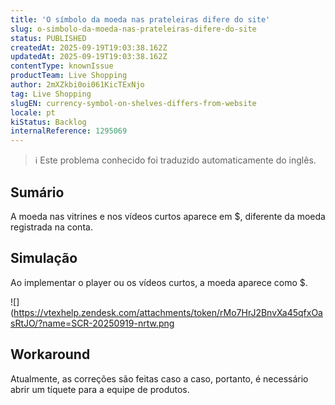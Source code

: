 ```yaml
---
title: 'O símbolo da moeda nas prateleiras difere do site'
slug: o-simbolo-da-moeda-nas-prateleiras-difere-do-site
status: PUBLISHED
createdAt: 2025-09-19T19:03:38.162Z
updatedAt: 2025-09-19T19:03:38.162Z
contentType: knownIssue
productTeam: Live Shopping
author: 2mXZkbi0oi061KicTExNjo
tag: Live Shopping
slugEN: currency-symbol-on-shelves-differs-from-website
locale: pt
kiStatus: Backlog
internalReference: 1295069
---
```


>ℹ️ Este problema conhecido foi traduzido automaticamente do inglês.

## Sumário


A moeda nas vitrines e nos vídeos curtos aparece em $, diferente da moeda registrada na conta.
## Simulação


Ao implementar o player ou os vídeos curtos, a moeda aparece como $.

 ![](https://vtexhelp.zendesk.com/attachments/token/rMo7HrJ2BnvXa45qfxOasRtJO/?name=SCR-20250919-nrtw.png
## Workaround


Atualmente, as correções são feitas caso a caso, portanto, é necessário abrir um tíquete para a equipe de produtos.


